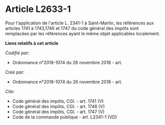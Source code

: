 # Article L2633-1

Pour l'application de l'article L. 2341-1 à Saint-Martin, les références aux articles 1741 à 1743,1746 et 1747 du code
général des impôts sont remplacées par les références ayant le même objet applicables localement.

**Liens relatifs à cet article**

_Codifié par_:

  - Ordonnance n°2018-1074 du 26 novembre 2018 - art.

_Créé par_:

  - Ordonnance n°2018-1074 du 26 novembre 2018 - art.

_Cite_:

  - Code général des impôts, CGI. - art. 1741 (V)
  - Code général des impôts, CGI. - art. 1746 (V)
  - Code général des impôts, CGI. - art. 1747 (V)
  - Code de la commande publique - art. L2341-1 (VD)
